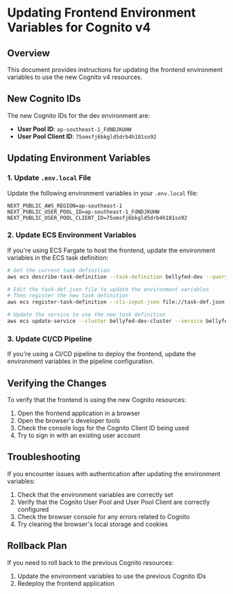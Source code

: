 # Updating Frontend Environment Variables for Cognito v4

## Overview

This document provides instructions for updating the frontend environment variables to use the new Cognito v4 resources.

## New Cognito IDs

The new Cognito IDs for the dev environment are:

- **User Pool ID**: `ap-southeast-1_FdNDJKUHW`
- **User Pool Client ID**: `75omsfj6bkgld5drb4h181so92`

## Updating Environment Variables

### 1. Update `.env.local` File

Update the following environment variables in your `.env.local` file:

```
NEXT_PUBLIC_AWS_REGION=ap-southeast-1
NEXT_PUBLIC_USER_POOL_ID=ap-southeast-1_FdNDJKUHW
NEXT_PUBLIC_USER_POOL_CLIENT_ID=75omsfj6bkgld5drb4h181so92
```

### 2. Update ECS Environment Variables

If you're using ECS Fargate to host the frontend, update the environment variables in the ECS task definition:

```bash
# Get the current task definition
aws ecs describe-task-definition --task-definition bellyfed-dev --query taskDefinition > task-def.json

# Edit the task-def.json file to update the environment variables
# Then register the new task definition
aws ecs register-task-definition --cli-input-json file://task-def.json

# Update the service to use the new task definition
aws ecs update-service --cluster bellyfed-dev-cluster --service bellyfed-dev --task-definition bellyfed-dev
```

### 3. Update CI/CD Pipeline

If you're using a CI/CD pipeline to deploy the frontend, update the environment variables in the pipeline configuration.

## Verifying the Changes

To verify that the frontend is using the new Cognito resources:

1. Open the frontend application in a browser
2. Open the browser's developer tools
3. Check the console logs for the Cognito Client ID being used
4. Try to sign in with an existing user account

## Troubleshooting

If you encounter issues with authentication after updating the environment variables:

1. Check that the environment variables are correctly set
2. Verify that the Cognito User Pool and User Pool Client are correctly configured
3. Check the browser console for any errors related to Cognito
4. Try clearing the browser's local storage and cookies

## Rollback Plan

If you need to roll back to the previous Cognito resources:

1. Update the environment variables to use the previous Cognito IDs
2. Redeploy the frontend application
